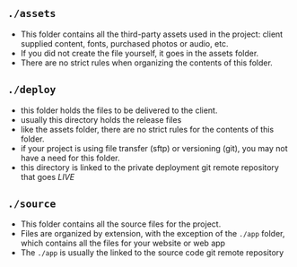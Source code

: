 ## `./assets`

- This folder contains all the third-party assets used in the project: client supplied content, fonts, purchased photos or audio, etc.
- If you did not create the file yourself, it goes in the assets folder.
- There are no strict rules when organizing the contents of this folder.

## `./deploy`

- this folder holds the files to be delivered to the client.
- usually this directory holds the release files
- like the assets folder, there are no strict rules for the contents of this folder.
- if your project is using file transfer (sftp) or versioning (git), you may not have a need for this folder.
- this directory is linked to the private deployment git remote repository that goes _LIVE_

## `./source`

- This folder contains all the source files for the project.
- Files are organized by extension, with the exception of the `./app` folder, which contains all the files for your website or web app
- The `./app` is usually the linked to the source code git remote repository
